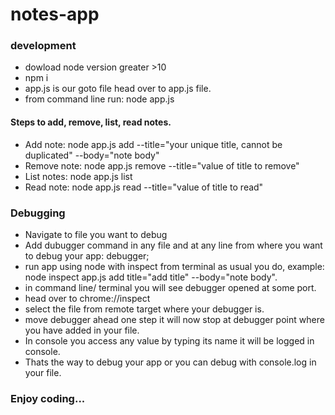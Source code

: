 # notes-app

### development
- dowload node version greater >10
- npm i
- app.js is our goto file head over to app.js file.
- from command line run: node app.js

#### Steps to add, remove, list, read notes.
- Add note: node app.js add --title="your unique title, cannot be duplicated" --body="note body"
- Remove note: node app.js remove --title="value of title to remove"
- List notes: node app.js list
- Read note: node app.js read --title="value of title to read"

### Debugging
- Navigate to file you want to debug
- Add dubugger command in any file and at any line from where you want to debug your app: debugger;
- run app using node with inspect from terminal as usual you do, example: node inspect app.js add title="add title" --body="note body".
- in command line/ terminal you will see debugger opened at some port.
- head over to chrome://inspect
- select the file from remote target where your debugger is.
- move debugger ahead one step it will now stop at debugger point where you have added in your file.
- In console you access any value by typing its name it will be logged in console.
- Thats the way to debug your app or you can debug with console.log in your file.

### Enjoy coding...
